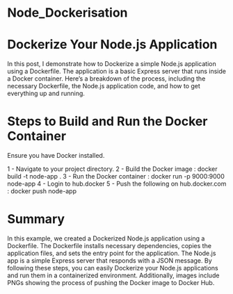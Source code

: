 # Node_Dockerisation

# Dockerize Your Node.js Application
In this post, I demonstrate how to Dockerize a simple Node.js application using a Dockerfile. The application is a basic Express server that runs inside a Docker container. Here’s a breakdown of the process, including the necessary Dockerfile, the Node.js application code, and how to get everything up and running.

# Steps to Build and Run the Docker Container
Ensure you have Docker installed.

1 - Navigate to your project directory.
2 - Build the Docker image : docker build -t node-app .
3 - Run the Docker container : docker run -p 9000:9000 node-app
4 - Login to hub.docker
5 - Push the following on hub.docker.com : docker push node-app

# Summary
In this example, we created a Dockerized Node.js application using a Dockerfile. The Dockerfile installs necessary dependencies, copies the application files, and sets the entry point for the application. The Node.js app is a simple Express server that responds with a JSON message. By following these steps, you can easily Dockerize your Node.js applications and run them in a containerized environment. Additionally, images include PNGs showing the process of pushing the Docker image to Docker Hub.
